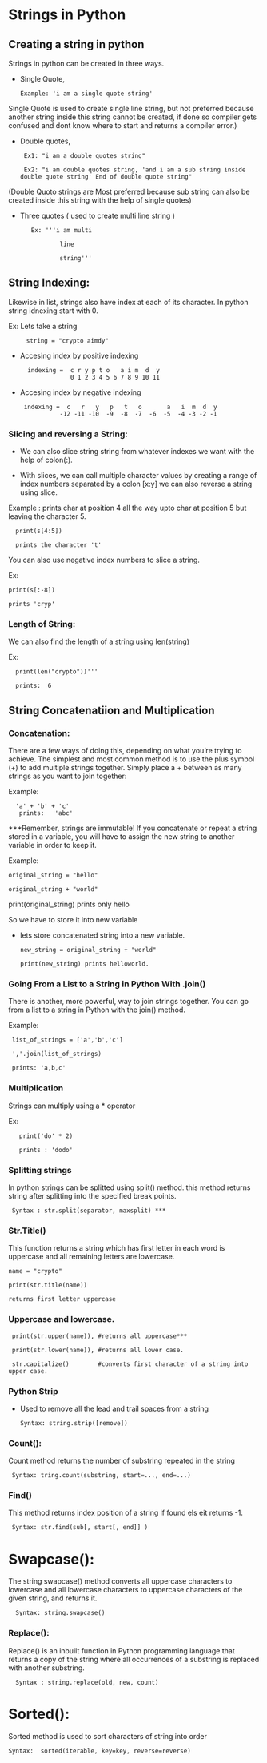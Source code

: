 # Strings in Python 


## Creating a string in python

Strings in python can be created in three ways.
+ Single Quote,

      Example: 'i am a single quote string' 
 
 Single Quote is used to create single line string, but not preferred because another string inside this string cannot be created, if done so compiler gets confused and dont know where to start and returns a compiler error.)
 
+ Double quotes,

       Ex1: "i am a double quotes string"

       Ex2: "i am double quotes string, 'and i am a sub string inside double quote string' End of double quote string"

(Double Quoto strings are Most preferred because sub string can also be created inside this string with the help of single quotes)

+ Three quotes ( used to create multi line string )

         Ex: '''i am multi
         
                 line
                 
                 string'''


## String Indexing:

Likewise in list, strings also have index at each of its character. In python string idnexing start with 0.

Ex: Lets take a string

         string = "crypto aimdy"

+ Accesing index by positive indexing

        indexing =  c r y p t o   a i m  d  y
                    0 1 2 3 4 5 6 7 8 9 10 11

+ Accesing index by negative indexing

       indexing =  c   r   y   p   t   o       a   i  m  d  y
                 -12 -11 -10  -9  -8  -7  -6  -5  -4 -3 -2 -1

### Slicing and reversing a String:

+ We can also slice string string from whatever indexes we want with the help of colon(:).

+ With slices, we can call multiple character values by creating a range of index numbers separated by a colon [x:y]
we can also reverse a string using slice.

Example : prints char at position 4 all the way upto char at position 5 but leaving the character 5.

      print(s[4:5])

      prints the character 't'


You can also use negative index numbers to slice a string.

Ex:           
    
    print(s[:-8])

    prints 'cryp'

### Length of String:

We can also find the length of a string using len(string)

Ex: 
     
      print(len("crypto"))'''

      prints:  6

## String Concatenatiion and Multiplication

### Concatenation:

There are a few ways of doing this, depending on what you’re trying to achieve. The simplest and most common method is to use the plus symbol (+) to add multiple strings together. Simply place a + between as many strings as you want to join together:

Example:

      'a' + 'b' + 'c'
       prints:   'abc'
   
***Remember, strings are immutable! If you concatenate or repeat a string stored in a variable, you will have to assign the new string to another variable in order to keep it.

Example: 

    original_string = "hello"

    original_string + "world"
    
print(original_string) prints only hello

So we have to store it into new variable

+ lets store concatenated string into a new variable.

      new_string = original_string + "world"

      print(new_string) prints helloworld.

### Going From a List to a String in Python With .join()
There is another, more powerful, way to join strings together. You can go from a list to a string in Python with the join() method.

Example:

     list_of_strings = ['a','b','c']

     ','.join(list_of_strings)

     prints: 'a,b,c'

### Multiplication

Strings can multiply using a * operator

Ex:         

       print('do' * 2)

       prints : 'dodo'

### Splitting strings
In python strings can be splitted using split() method. this method returns string after splitting into the specified break points.

     Syntax : str.split(separator, maxsplit) ***



### Str.Title()
This function returns a string which has first letter in each word is uppercase and all remaining letters are lowercase. 

    name = "crypto"

    print(str.title(name))

    returns first letter uppercase


### Uppercase and lowercase.

     print(str.upper(name)), #returns all uppercase***

     print(str.lower(name)), #returns all lower case.

     str.capitalize()        #converts first character of a string into upper case.

### Python Strip

+ Used to remove all the lead and trail spaces from a string

      Syntax: string.strip([remove])


### Count():

Count method returns the number of substring repeated in the string

     Syntax: tring.count(substring, start=..., end=...)

### Find()
This method returns index position of a string if found els eit returns -1.

     Syntax: str.find(sub[, start[, end]] )

# Swapcase():

The string swapcase() method converts all uppercase characters to lowercase and all lowercase characters to uppercase characters of the given string, and returns it.

      Syntax: string.swapcase()

### Replace():

Replace() is an inbuilt function in Python programming language that returns a copy of the string where all occurrences of a substring is replaced with another substring.

      Syntax : string.replace(old, new, count)

# Sorted():

Sorted method is used to sort characters of string into order

    Syntax:  sorted(iterable, key=key, reverse=reverse)
 
